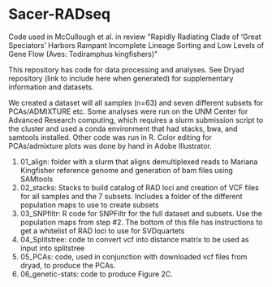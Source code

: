 # Sacer-RADseq
Code used in McCullough et al. in review "Rapidly Radiating Clade of ‘Great Speciators’ Harbors Rampant Incomplete Lineage Sorting and Low Levels of Gene Flow (Aves: Todiramphus kingfishers)" 

This repository has code for data processing and analyses. 
See Dryad repository (link to include here when generated) for supplementary information and datasets. 

We created a dataset will all samples (n=63) and seven different subsets for PCAs/ADMIXTURE etc. 
Some analyses were run on the UNM Center for Advanced Research computing, which requires a slurm submission script to the cluster and used a conda environment that had stacks, bwa, and samtools installed. Other code was run in R. Color editing for PCAs/admixture plots was done by hand in Adobe Illustrator.  

1. 01_align: folder with a slurm that aligns demultiplexed reads to Mariana Kingfisher reference genome and generation of bam files using SAMtools
2. 02_stacks: Stacks to build catalog of RAD loci and creation of VCF files for all samples and the 7 subsets. Includes a folder of the different population maps to use to create subsets 
3. 03_SNPfiltr: R code for SNPFiltr for the full dataset and subsets. Use the population maps from step #2. The bottom of this file has instructions to get a whitelist of RAD loci to use for SVDquartets 
4. 04_Splitstree: code to convert vcf into distance matrix to be used as input into splitstree
5. 05_PCAs: code, used in conjunction with downloaded vcf files from dryad, to produce the PCAs.
6. 06_genetic-stats: code to produce Figure 2C.  
